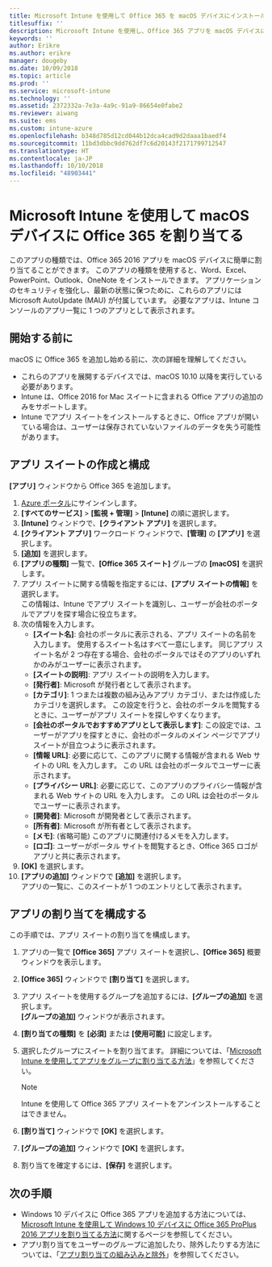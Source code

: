 ```yaml
---
title: Microsoft Intune を使用して Office 365 を macOS デバイスにインストールする
titlesuffix: ''
description: Microsoft Intune を使用し、Office 365 アプリを macOS デバイスにインストールする方法について説明します。
keywords: ''
author: Erikre
ms.author: erikre
manager: dougeby
ms.date: 10/09/2018
ms.topic: article
ms.prod: ''
ms.service: microsoft-intune
ms.technology: ''
ms.assetid: 2372332a-7e3a-4a9c-91a9-86654e0fabe2
ms.reviewer: aiwang
ms.suite: ems
ms.custom: intune-azure
ms.openlocfilehash: b348d785d12cd044b12dca4cad9d2daaa1baedf4
ms.sourcegitcommit: 11bd3dbbc9dd762df7c6d20143f2171799712547
ms.translationtype: HT
ms.contentlocale: ja-JP
ms.lasthandoff: 10/10/2018
ms.locfileid: "48903441"
---
```

# <a name="assign-office-365-to-macos-devices-with-microsoft-intune"></a>Microsoft Intune を使用して macOS デバイスに Office 365 を割り当てる

このアプリの種類では、Office 365 2016 アプリを macOS デバイスに簡単に割り当てることができます。 このアプリの種類を使用すると、Word、Excel、PowerPoint、Outlook、OneNote をインストールできます。 アプリケーションのセキュリティを強化し、最新の状態に保つために、これらのアプリには Microsoft AutoUpdate (MAU) が付属しています。 必要なアプリは、Intune コンソールのアプリ一覧に 1 つのアプリとして表示されます。


## <a name="before-you-start"></a>開始する前に

macOS に Office 365 を追加し始める前に、次の詳細を理解してください。

- これらのアプリを展開するデバイスでは、macOS 10.10 以降を実行している必要があります。
- Intune は、Office 2016 for Mac スイートに含まれる Office アプリの追加のみをサポートします。
- Intune でアプリ スイートをインストールするときに、Office アプリが開いている場合は、ユーザーは保存されていないファイルのデータを失う可能性があります。

## <a name="create-and-configure-the-app-suite"></a>アプリ スイートの作成と構成

**[アプリ]** ウィンドウから Office 365 を追加します。
1. [Azure ポータル](https://portal.azure.com)にサインインします。
2. **[すべてのサービス]** > **[監視 + 管理]** > **[Intune]** の順に選択します。
3. **[Intune]** ウィンドウで、**[クライアント アプリ]** を選択します。
4. **[クライアント アプリ]** ワークロード ウィンドウで、**[管理]** の **[アプリ]** を選択します。 
5. **[追加]** を選択します。
6. **[アプリの種類]** 一覧で、**[Office 365 スイート]** グループの **[macOS]** を選択します。
7. アプリ スイートに関する情報を指定するには、**[アプリ スイートの情報]** を選択します。  
    この情報は、Intune でアプリ スイートを識別し、ユーザーが会社のポータルでアプリを探す場合に役立ちます。
8. 次の情報を入力します。
    - **[スイート名]**: 会社のポータルに表示される、アプリ スイートの名前を入力します。 使用するスイート名はすべて一意にします。 同じアプリ スイート名が 2 つ存在する場合、会社のポータルではそのアプリのいずれかのみがユーザーに表示されます。
    - **[スイートの説明]**: アプリ スイートの説明を入力します。
    - **[発行者]**: Microsoft が発行者として表示されます。
    - **[カテゴリ]**: 1 つまたは複数の組み込みアプリ カテゴリ、または作成したカテゴリを選択します。 この設定を行うと、会社のポータルを閲覧するときに、ユーザーがアプリ スイートを探しやすくなります。
    - **[会社のポータルでおすすめアプリとして表示します]**: この設定では、ユーザーがアプリを探すときに、会社のポータルのメイン ページでアプリ スイートが目立つように表示されます。
    - **[情報 URL]**: 必要に応じて、このアプリに関する情報が含まれる Web サイトの URL を入力します。 この URL は会社のポータルでユーザーに表示されます。
    - **[プライバシー URL]**: 必要に応じて、このアプリのプライバシー情報が含まれる Web サイトの URL を入力します。 この URL は会社のポータルでユーザーに表示されます。
    - **[開発者]**: Microsoft が開発者として表示されます。
    - **[所有者]**: Microsoft が所有者として表示されます。
    - **[メモ]**: (省略可能) このアプリに関連付けるメモを入力します。
    - **[ロゴ]**: ユーザーがポータル サイトを閲覧するとき、Office 365 ロゴがアプリと共に表示されます。
9. **[OK]** を選択します。
10. **[アプリの追加]** ウィンドウで **[追加]** を選択します。  
    アプリの一覧に、このスイートが 1 つのエントリとして表示されます。

## <a name="configure-app-assignments"></a>アプリの割り当てを構成する

この手順では、アプリ スイートの割り当てを構成します。 

1. アプリの一覧で **[Office 365]** アプリ スイートを選択し、**[Office 365]** 概要ウィンドウを表示します。
2. **[Office 365]** ウィンドウで **[割り当て]** を選択します。
3. アプリ スイートを使用するグループを追加するには、**[グループの追加]** を選択します。  
    **[グループの追加]** ウィンドウが表示されます。
4. **[割り当ての種類]** を **[必須]** または **[使用可能]** に設定します。
5. 選択したグループにスイートを割り当てます。 詳細については、「[Microsoft Intune を使用してアプリをグループに割り当てる方法](apps-deploy.md)」を参照してください。

    >[!Note]
    > Intune を使用して Office 365 アプリ スイートをアンインストールすることはできません。

5. **[割り当て]** ウィンドウで **[OK]** を選択します。
6. **[グループの追加]** ウィンドウで **[OK]** を選択します。
7. 割り当てを確定するには、**[保存]** を選択します。

## <a name="next-steps"></a>次の手順

- Windows 10 デバイスに Office 365 アプリを追加する方法については、[Microsoft Intune を使用して Windows 10 デバイスに Office 365 ProPlus 2016 アプリを割り当てる方法](apps-add-office365.md)に関するページを参照してください。
- アプリ割り当てをユーザーのグループに追加したり、除外したりする方法については、「[アプリ割り当ての組み込みと除外](apps-inc-exl-assignments.md)」を参照してください。
